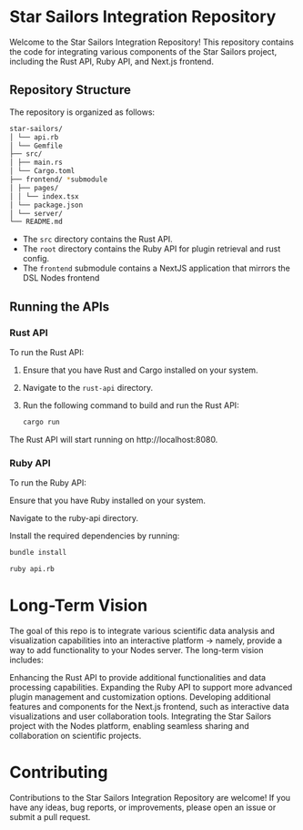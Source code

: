 # Star Sailors Integration Repository

Welcome to the Star Sailors Integration Repository! This repository contains the code for integrating various components of the Star Sailors project, including the Rust API, Ruby API, and Next.js frontend.

## Repository Structure

The repository is organized as follows:

```bash
star-sailors/
│ └── api.rb
│ └── Gemfile
├── src/
│ ├── main.rs
│ └── Cargo.toml
├── frontend/ *submodule
│ ├── pages/
│ │ └── index.tsx
│ └── package.json
│ └── server/
└── README.md
```


- The `src` directory contains the Rust API.
- The `root` directory contains the Ruby API for plugin retrieval and rust config.
- The `frontend` submodule contains a NextJS application that mirrors the DSL Nodes frontend

## Running the APIs

### Rust API

To run the Rust API:

1. Ensure that you have Rust and Cargo installed on your system.
2. Navigate to the `rust-api` directory.
3. Run the following command to build and run the Rust API:

   ```bash
   cargo run
    ```

The Rust API will start running on http://localhost:8080.

### Ruby API
To run the Ruby API:

Ensure that you have Ruby installed on your system.

Navigate to the ruby-api directory.

Install the required dependencies by running:

```bash
bundle install

ruby api.rb
```

# Long-Term Vision
The goal of this repo is to integrate various scientific data analysis and visualization capabilities into an interactive platform -> namely, provide a way to add functionality to your Nodes server. The long-term vision includes:

Enhancing the Rust API to provide additional functionalities and data processing capabilities.
Expanding the Ruby API to support more advanced plugin management and customization options.
Developing additional features and components for the Next.js frontend, such as interactive data visualizations and user collaboration tools.
Integrating the Star Sailors project with the Nodes platform, enabling seamless sharing and collaboration on scientific projects.

# Contributing
Contributions to the Star Sailors Integration Repository are welcome! If you have any ideas, bug reports, or improvements, please open an issue or submit a pull request.